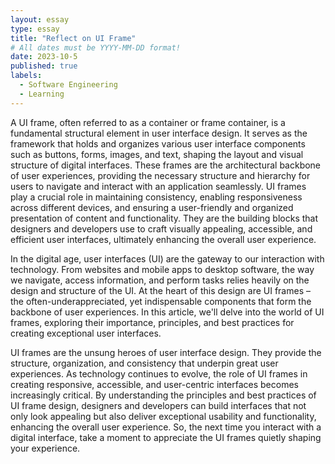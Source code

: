 ```yaml
---
layout: essay
type: essay
title: "Reflect on UI Frame"
# All dates must be YYYY-MM-DD format!
date: 2023-10-5
published: true
labels:
  - Software Engineering
  - Learning
---
```




A UI frame, often referred to as a container or frame container, is a fundamental structural element in user interface design. It serves as the framework that holds and organizes various user interface components such as buttons, forms, images, and text, shaping the layout and visual structure of digital interfaces. These frames are the architectural backbone of user experiences, providing the necessary structure and hierarchy for users to navigate and interact with an application seamlessly. UI frames play a crucial role in maintaining consistency, enabling responsiveness across different devices, and ensuring a user-friendly and organized presentation of content and functionality. They are the building blocks that designers and developers use to craft visually appealing, accessible, and efficient user interfaces, ultimately enhancing the overall user experience.

In the digital age, user interfaces (UI) are the gateway to our interaction with technology. From websites and mobile apps to desktop software, the way we navigate, access information, and perform tasks relies heavily on the design and structure of the UI. At the heart of this design are UI frames – the often-underappreciated, yet indispensable components that form the backbone of user experiences. In this article, we'll delve into the world of UI frames, exploring their importance, principles, and best practices for creating exceptional user interfaces.

UI frames are the unsung heroes of user interface design. They provide the structure, organization, and consistency that underpin great user experiences. As technology continues to evolve, the role of UI frames in creating responsive, accessible, and user-centric interfaces becomes increasingly critical. By understanding the principles and best practices of UI frame design, designers and developers can build interfaces that not only look appealing but also deliver exceptional usability and functionality, enhancing the overall user experience. So, the next time you interact with a digital interface, take a moment to appreciate the UI frames quietly shaping your experience.
